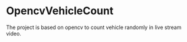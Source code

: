 # OpencvVehicleCount
The project is based on opencv to count vehicle randomly in live stream video. 
